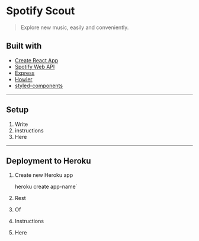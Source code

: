 # Spotify Scout

> Explore new music, easily and conveniently.

## Built with

- [Create React App](https://github.com/facebook/create-react-app)
- [Spotify Web API](https://developer.spotify.com/documentation/web-api/)
- [Express](https://expressjs.com/)
- [Howler](https://howlerjs.com/)
- [styled-components](https://styled-components.com/)

---

## Setup

1. Write
2. instructions
3. Here

---

## Deployment to Heroku

1. Create new Heroku app

   heroku create app-name`

2. Rest
3. Of
4. Instructions
5. Here
